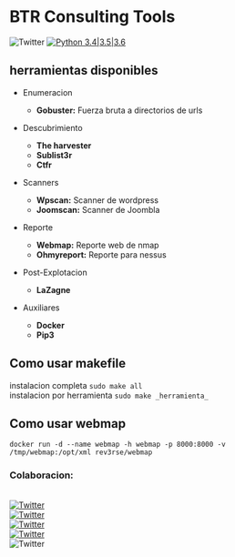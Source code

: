 # BTR Consulting Tools
![Twitter](https://img.shields.io/badge/Build-passing_-green.svg)
[![Python 3.4|3.5|3.6](https://img.shields.io/badge/python-3.4|3.5|3.6-brightgreen.svg)](https://www.python.org/)



## herramientas disponibles
- Enumeracion
  - **Gobuster:** Fuerza bruta a directorios de urls

- Descubrimiento
  - **The harvester**
  - **Sublist3r**
  - **Ctfr**

- Scanners
  - **Wpscan:** Scanner de wordpress
  - **Joomscan:** Scanner de Joombla

- Reporte
  - **Webmap:** Reporte web de nmap
  - **Ohmyreport:** Reporte para nessus

- Post-Explotacion
  - **LaZagne**

- Auxiliares
  - **Docker**
  - **Pip3**



## Como usar makefile
instalacion completa `sudo make all`<br/>
instalacion por herramienta `sudo make _herramienta_`


## Como usar webmap
`docker run -d --name webmap -h webmap -p 8000:8000 -v /tmp/webmap:/opt/xml rev3rse/webmap`




### Colaboracion:
  <br/>[![Twitter](https://img.shields.io/badge/Lucas%20Galeano-@lucasgaleano_-blue.svg)](https://github.com/lucasgaleano)
  <br/>[![Twitter](https://img.shields.io/badge/Omar%20Peña-@macle0d_-blue.svg)](https://github.com/macle0d)
  <br/>[![Twitter](https://img.shields.io/badge/Federico%20Galarza-@fede947_-blue.svg)](https://github.com/fede947)
  <br/>[![Twitter](https://img.shields.io/badge/Santiago%20Scally-@santiscally_-blue.svg)](https://github.com/santiscally)
  <br/>![Twitter](https://img.shields.io/badge/Gustavo%20Silva-@Gusty_-blue.svg)
